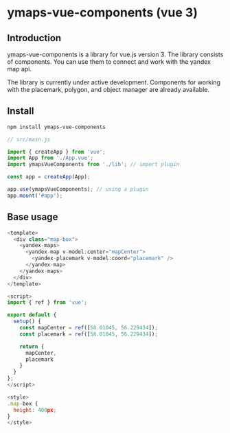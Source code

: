 # ymaps-vue-components (vue 3)

## Introduction

ymaps-vue-components is a library for vue.js version 3. The library consists of components. You can use them to connect and work with the yandex map api.

The library is currently under active development. Components for working with the placemark, polygon, and object manager are already available.

## Install

```bash
npm install ymaps-vue-components
```

```javascript
// src/main.js

import { createApp } from 'vue';
import App from './App.vue';
import ymapsVueComponents from './lib'; // import plugin

const app = createApp(App);

app.use(ymapsVueComponents); // using a plugin
app.mount('#app');
```

## Base usage

```javascript
<template>
  <div class="map-box">
    <yandex-maps>
      <yandex-map v-model:center="mapCenter">
        <yandex-placemark v-model:coord="placemark" />
      </yandex-map>
    </yandex-maps>
  </div>
</template>

<script>
import { ref } from 'vue';

export default {
  setup() {
    const mapCenter = ref([58.01045, 56.229434]);
    const placemark = ref([58.01045, 56.229434]);

    return {
      mapCenter,
      placemark
    }
  }
};
</script>

<style>
.map-box {
  height: 400px;
}
</style>
```
